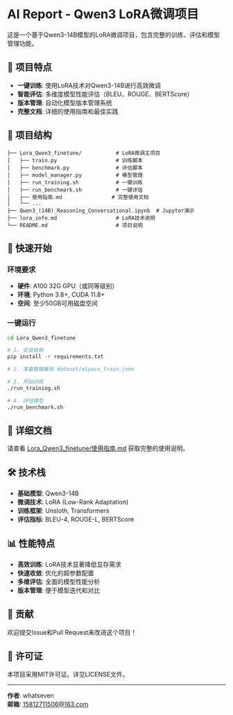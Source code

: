 # AI Report - Qwen3 LoRA微调项目

这是一个基于Qwen3-14B模型的LoRA微调项目，包含完整的训练、评估和模型管理功能。

## 🚀 项目特点

- **一键训练**: 使用LoRA技术对Qwen3-14B进行高效微调
- **智能评估**: 多维度模型性能评估（BLEU、ROUGE、BERTScore）
- **版本管理**: 自动化模型版本管理系统
- **完整文档**: 详细的使用指南和最佳实践

## 📁 项目结构

```
├── Lora_Qwen3_finetune/           # LoRA微调主项目
│   ├── train.py                   # 训练脚本
│   ├── benchmark.py               # 评估脚本
│   ├── model_manager.py           # 模型管理
│   ├── run_training.sh            # 一键训练
│   ├── run_benchmark.sh           # 一键评估
│   ├── 使用指南.md                # 完整使用文档
│   └── ...
├── Qwen3_(14B)_Reasoning_Conversational.ipynb  # Jupyter演示
├── lora_info.md                   # LoRA技术说明
└── README.md                      # 项目说明
```

## 🎯 快速开始

### 环境要求
- **硬件**: A100 32G GPU（或同等级别）
- **环境**: Python 3.8+, CUDA 11.8+
- **空间**: 至少50GB可用磁盘空间

### 一键运行
```bash
cd Lora_Qwen3_finetune

# 1. 安装依赖
pip install -r requirements.txt

# 2. 准备数据集到 dataset/alpaca_train.json

# 3. 开始训练
./run_training.sh

# 4. 评估模型
./run_benchmark.sh
```

## 📖 详细文档

请查看 [Lora_Qwen3_finetune/使用指南.md](./Lora_Qwen3_finetune/使用指南.md) 获取完整的使用说明。

## 🛠️ 技术栈

- **基础模型**: Qwen3-14B
- **微调技术**: LoRA (Low-Rank Adaptation)
- **训练框架**: Unsloth, Transformers
- **评估指标**: BLEU-4, ROUGE-L, BERTScore

## 📊 性能特点

- **高效训练**: LoRA技术显著降低显存需求
- **快速收敛**: 优化的超参数配置
- **多维评估**: 全面的模型性能分析
- **版本管理**: 便于模型迭代和对比

## 🤝 贡献

欢迎提交Issue和Pull Request来改进这个项目！

## 📄 许可证

本项目采用MIT许可证。详见LICENSE文件。

---

**作者**: whatseven  
**邮箱**: 15812711506@163.com 